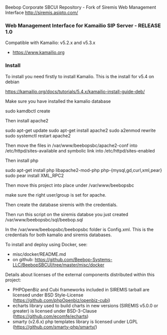 Beebop Corporate SBCUI Repository - Fork of Siremis Web Management Interface 
http://siremis.asipto.com/

### Web Management Interface for Kamailio SIP Server - RELEASE 1.0 

Compatible with Kamailio: v5.2.x and v5.3.x

  * https://www.kamailio.org

### Install

To install you need firstly to install Kamalio. This is the install for v5.4 on debian

https://kamailio.org/docs/tutorials/5.4.x/kamailio-install-guide-deb/

Make sure you have installed the kamalio database

sudo kamdbctl create

Then install apache2

sudo apt-get update
sudo apt-get install apache2
sudo a2enmod rewrite
sudo systemctl restart apache2

Then move the files in 
/var/www/beebopsbc/apache2-conf
into /etc/httpd/sites-available and symbolic link into /etc/httpd/sites-enabled

Then install php

sudo apt-get install php libapache2-mod-php php-{mysql,gd,curl,xml,pear}
sudo pear install XML_RPC2

Then move this project into place under /var/www/beebopsbc 

make sure the right user/group is set for apache.

Then create the database siremis with the credentials. 

Then run this script on the siremis databse you just created /var/www/beebopsbc/sql/beebop.sql

In the /var/www/beebopsbc/beebopsbc folder is Config.xml. 
This is the credentials for both kamalio and siremis databases.

To install and deploy using Docker, see:

  * misc/docker/README.md
  * on github: https://github.com/Beebop-Systems-LLC/BeebopSBCUI/tree/master/misc/docker

Details about licenses of the external components distributed within this project:

  * PHPOpenBiz and Cubi frameworks included in SIREMIS tarball are licensed under BSD Style-License (https://github.com/phpOpenbiz/openbiz-cubi)
  * echarts library used to build charts in new versions (SIREMIS v5.0.0 or greater) is licensed under BSD-3-Clause (https://github.com/ecomfe/echarts)
  * smarty (v2.6.x) php templates library is licensed under LGPL (https://github.com/smarty-php/smarty/)

